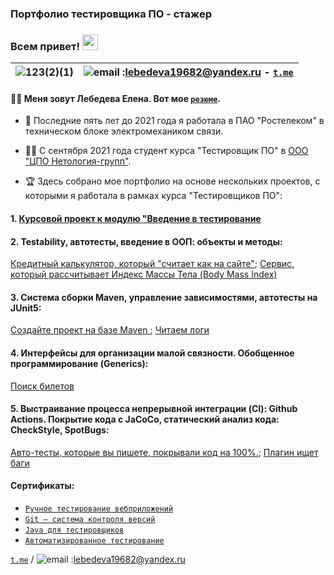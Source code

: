 ### Портфолио тестировщика ПО - стажер
<h3>
  Всем привет!
  <img src="https://media.giphy.com/media/hvRJCLFzcasrR4ia7z/giphy.gif" width="25px"/>
</h3>

![123(2)(1)](https://user-images.githubusercontent.com/93122395/165508567-806e7dd4-dfc0-46c3-ba76-c9ec15db8169.png)|   **![email](https://texterra.ru/bitrix/templates/texterra/img/image/mail-icon.svg "lebedeva19682@yandex.ru") :<lebedeva19682@yandex.ru>**  -  **[```t.me```](https://t.me/chukocha68)**
  |---------------------------------------------------------------------------------------------------------------:|:-------------------------:|
  
 #### :woman_technologist: Меня зовут Лебедева Елена. Вот мое [```резюме```](https://docs.google.com/document/d/1cuD5DIXPlElrwOGT8LC59wygpg2T8XTw5neLPbBGa18/edit). 
  - :telescope: Последние пять лет до 2021 года я работала в ПАО "Ростелеком" в техническом блоке электромехаником связи.
  - :woman_student: С сентября 2021 года студент курса "Тестировщик ПО" в [ООО "ЦПО Нетология-групп"](https://netology.ru/programs/qa).


  - :trophy: Здесь собрано мое портфолио на основе нескольких проектов, с которыми я работала в рамках курса "Тестировщиков ПО":

 #### 1. [Курсовой проект к модулю "Введение в тестирование](https://github.com/Alisa68/ManualTesting)
 #### 2.  Testability, автотесты, введение в ООП: объекты и методы:
   [Кредитный калькулятор, который "считает как на сайте"](https://github.com/Alisa68/homejava_2.2.3/tree/master);
   [Сервис, который рассчитывает Индекс Массы Тела (Body Mass Index)](https://github.com/Alisa68/homejava_2.2.2)
   
   #### 3. Система сборки Maven, управление зависимостями, автотесты на JUnit5:
   [Создайте проект на базе Maven ](https://github.com/Alisa68/homejava_2.3.1_test/tree/master);
   [Читаем логи](https://github.com/Alisa68/homejava_2_3_2_logi/tree/master)
   
   #### 4. Интерфейсы для организации малой связности. Обобщенное программирование (Generics):
   [Поиск билетов](https://github.com/Alisa68/Interfaces)
   
   #### 5. Выстраивание процесса непрерывной интеграции (CI): Github Actions. Покрытие кода с JaCoCo, статический анализ кода: CheckStyle, SpotBugs:
   [Авто-тесты, которые вы пишете, покрывали код на 100%.](https://github.com/Alisa68/CheckStyle/tree/master);
   [Плагин ищет баги](https://github.com/Alisa68/JAVASpotbugs/tree/master)
   
   #### Сертификаты:
   * [```Ручное тестирование вебприложений```](https://netology.ru/backend/api/user/programs/21738/pdf_certificate)
   * [```Git — система контроля версий```](https://netology.ru/backend/api/user/programs/22877/pdf_certificate)
   * [```Java для тестировщиков```](https://netology.ru/backend/api/user/programs/22991/pdf_certificate)
   * [```Автоматизированное
тестирование```](https://netology.ru/backend/api/user/programs/25529/pdf_certificate)



 
  
 [```t.me```](https://t.me/chukocha68) / ![email](https://texterra.ru/bitrix/templates/texterra/img/image/mail-icon.svg "lebedeva19682@yandex.ru") :<lebedeva19682@yandex.ru>


 
 

 





